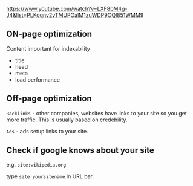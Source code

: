 
https://www.youtube.com/watch?v=LXF8bM4g-J4&list=PLKoqnv2vTMUPOalM1zuWDP9OQl851WMM9


## ON-page optimization

Content important for indexability

* title
* head
* meta 
* load performance

## Off-page optimization

`Backlinks` - other companies, websites have links to your site so you get more traffic. This is usually based on credebility.

`Ads` - ads setup links to your site.

## Check if google knows about your site

e.g. `site:wikipedia.org` 

type `site:yoursitename` in URL bar.

